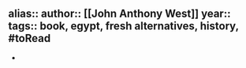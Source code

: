 alias::
author:: [[John Anthony West]]
year::
tags:: book, egypt, fresh alternatives, history, #toRead
-
-
